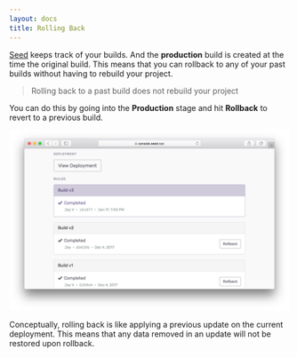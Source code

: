 ```yaml
---
layout: docs
title: Rolling Back
---
```


[Seed](/) keeps track of your builds. And the **production** build is created at the time the original build. This means that you can rollback to any of your past builds without having to rebuild your project.

> Rolling back to a past build does not rebuild your project

You can do this by going into the **Production** stage and hit **Rollback** to revert to a previous build.

![Rollback Production](/assets/docs/rolling-back/rollback-production.png)

Conceptually, rolling back is like applying a previous update on the current deployment. This means that any data removed in an update will not be restored upon rollback.


